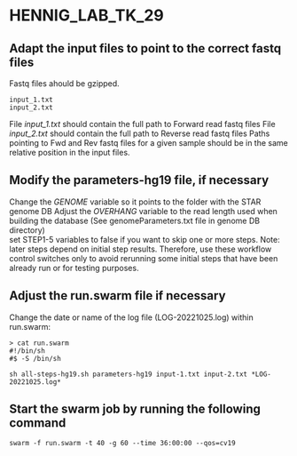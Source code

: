 # HENNIG_LAB_TK_29

## Adapt the input files to point to the correct fastq files
Fastq files ahould be gzipped.

```
input_1.txt
input_2.txt
```
File *input_1.txt* should contain the full path to Forward read fastq files
File *input_2.txt* should contain the full path to Reverse read fastq files
Paths pointing to Fwd and Rev fastq files for a given sample should be in 
the same relative position in the input files.  

## Modify the parameters-hg19 file, if necessary

Change the *GENOME* variable so it points to the folder with the STAR genome DB
Adjust the *OVERHANG* variable to the read length used when building the database
(See genomeParameters.txt file in genome DB directory)   
set STEP1-5 variables to false if you want to skip one or more steps. Note: later steps depend on initial step results. Therefore, use these workflow control switches only to avoid rerunning some initial steps that have been already run or for testing purposes.     

## Adjust the run.swarm file if necessary

Change the date or name of the log file (LOG-20221025.log) within run.swarm: 

```
> cat run.swarm
#!/bin/sh
#$ -S /bin/sh

sh all-steps-hg19.sh parameters-hg19 input-1.txt input-2.txt *LOG-20221025.log*
```

## Start the swarm job by running the following command
```
swarm -f run.swarm -t 40 -g 60 --time 36:00:00 --qos=cv19
```
